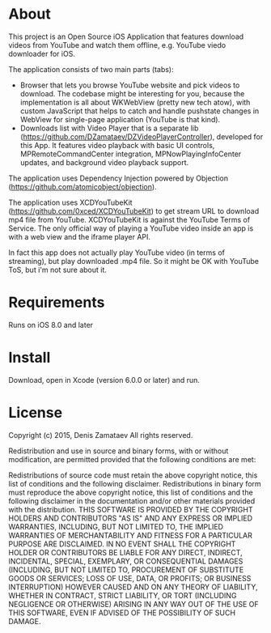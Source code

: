 About
=====

This project is an Open Source iOS Application that features download videos from YouTube and watch them offline, e.g. YouTube viedo downloader for iOS.

The application consists of two main parts (tabs):
* Browser that lets you browse YouTube website and pick videos to download. 
The codebase might be interesting for you, because the implementation is all about WKWebView (pretty new tech atow), with custom JavaScript that helps to catch and handle pushstate changes in WebView for single-page application (YouTube is that kind).
* Downloads list with Video Player that is a separate lib (https://github.com/DZamataev/DZVideoPlayerController), developed for this App. It features video playback with basic UI controls, MPRemoteCommandCenter integration, MPNowPlayingInfoCenter updates,  and background video playback support.

The application uses Dependency Injection powered by Objection (https://github.com/atomicobject/objection).

The application uses XCDYouTubeKit (https://github.com/0xced/XCDYouTubeKit) to get stream URL to download mp4 file from YouTube.
XCDYouTubeKit is against the YouTube Terms of Service. The only official way of playing a YouTube video inside an app is with a web view and the iframe player API.

In fact this app does not actually play YouTube video (in terms of streaming), but play downloaded .mp4 file. So it might be OK with YouTube ToS, but i'm not sure about it.

Requirements
============

Runs on iOS 8.0 and later

Install
=======

Download, open in Xcode (version 6.0.0 or later) and run.

License
=======

Copyright (c) 2015, Denis Zamataev All rights reserved.

Redistribution and use in source and binary forms, with or without modification, are permitted provided that the following conditions are met:

Redistributions of source code must retain the above copyright notice, this list of conditions and the following disclaimer. Redistributions in binary form must reproduce the above copyright notice, this list of conditions and the following disclaimer in the documentation and/or other materials provided with the distribution. THIS SOFTWARE IS PROVIDED BY THE COPYRIGHT HOLDERS AND CONTRIBUTORS "AS IS" AND ANY EXPRESS OR IMPLIED WARRANTIES, INCLUDING, BUT NOT LIMITED TO, THE IMPLIED WARRANTIES OF MERCHANTABILITY AND FITNESS FOR A PARTICULAR PURPOSE ARE DISCLAIMED. IN NO EVENT SHALL THE COPYRIGHT HOLDER OR CONTRIBUTORS BE LIABLE FOR ANY DIRECT, INDIRECT, INCIDENTAL, SPECIAL, EXEMPLARY, OR CONSEQUENTIAL DAMAGES (INCLUDING, BUT NOT LIMITED TO, PROCUREMENT OF SUBSTITUTE GOODS OR SERVICES; LOSS OF USE, DATA, OR PROFITS; OR BUSINESS INTERRUPTION) HOWEVER CAUSED AND ON ANY THEORY OF LIABILITY, WHETHER IN CONTRACT, STRICT LIABILITY, OR TORT (INCLUDING NEGLIGENCE OR OTHERWISE) ARISING IN ANY WAY OUT OF THE USE OF THIS SOFTWARE, EVEN IF ADVISED OF THE POSSIBILITY OF SUCH DAMAGE.
